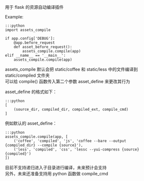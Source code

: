 用于 flask 的资源自动编译插件

Example:  

    :::python
    import assets_compile

    if app.config['DEBUG']:
        @app.before_request
        def asset_before_request():
            assets_compile.compile(app)
    elif __name__ == '__main__':
        assets_compile.compile(app)

assets_compile 默认会把 static/coffee 和 static/less 中的文件编译到 static/compiled 文件夹  
可以给 compile() 函数传入第二个参数 asset_define 来更改其行为

asset_define 的格式如下：

    :::python
    [
        (source_dir, compiled_dir, compiled_ext, compile_cmd)
    ]

例如默认的 asset_define：

    :::python
    assets_compile.compile(app, [
        ('coffee', 'compiled', 'js', 'coffee --bare --output {compiled_dir} --compile {source}'),
        ('less', 'compiled', 'css', 'lessc --yui-compress {source} {compiled}')
    ])

目前不支持递归进入子目录进行编译，未来预计会支持  
另外，未来还准备支持用 python 函数做 compile_cmd
